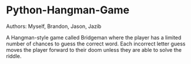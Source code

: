 # Python-Hangman-Game
Authors: Myself, Brandon, Jason, Jazib

A Hangman-style game called Bridgeman where the player has a limited number of chances to guess the correct word.  Each incorrect letter guess moves the player forward
to their doom unless they are able to solve the riddle.
